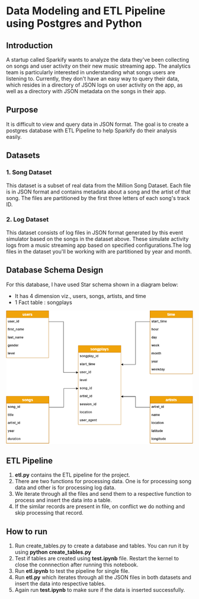 # Data Modeling and ETL Pipeline using Postgres and Python


## Introduction

A startup called Sparkify wants to analyze the data they've been collecting on songs and user activity on their new music streaming app. The analytics team is particularly interested in understanding what songs users are listening to. Currently, they don't have an easy way to query their data, which resides in a directory of JSON logs on user activity on the app, as well as a directory with JSON metadata on the songs in their app.


## Purpose

It is difficult to view and query data in JSON format. The goal is to create a postgres database with ETL Pipeline to help Sparkify do their analysis easily.

## Datasets

### 1. Song Dataset
This dataset is a subset of real data from the Million Song Dataset. Each file is in JSON format and contains metadata about a song and the artist of that song. The files are partitioned by the first three letters of each song's track ID. 

### 2. Log Dataset
This dataset consists of log files in JSON format generated by this event simulator based on the songs in the dataset above. These simulate activity logs from a music streaming app based on specified configurations.The log files in the dataset you'll be working with are partitioned by year and month. 

## Database Schema Design
For this database, I have used Star schema shown in a diagram below:
* It has 4 dimension viz., users, songs, artists, and time
* 1 Fact table : songplays

<img src="star_schema.png" alt="drawing"/>

## ETL Pipeline

1. <b>etl.py</b> contains the ETL pipeline for the project.
2. There are two functions for processing data. One is for processing song data and other is for processing log data.
3. We iterate through all the files and send them to a respective function to process and insert the data into a table.
4. If the similar records are present in file, on conflict we do nothing and skip processing that record.

## How to run

1. Run create_tables.py to create a database and tables. You can run it by using <b> python create_tables.py</b>
2. Test if tables are created using <b>test.ipynb</b> file. Restart the kernel to close the connnection after running this notebook.
3. Run <b>etl.ipynb</b> to test the pipeline for single file.
4. Run <b>etl.py</b> which iterates through all the JSON files in both datasets and insert the data into respective tables.
5. Again run <b>test.ipynb</b> to make sure if the data is inserted successfully.
